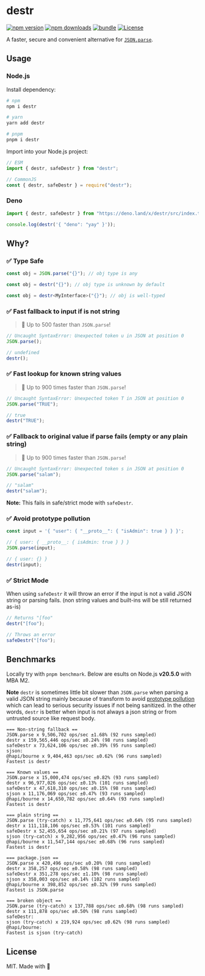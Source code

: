 # destr

[![npm version][npm-version-src]][npm-version-href]
[![npm downloads][npm-downloads-src]][npm-downloads-href]
[![bundle][bundle-src]][bundle-href]
[![License][license-src]][license-href]

A faster, secure and convenient alternative for [`JSON.parse`](https://developer.mozilla.org/en-US/docs/Web/JavaScript/Reference/Global_Objects/JSON/parse).

## Usage

### Node.js

Install dependency:

```bash
# npm
npm i destr

# yarn
yarn add destr

# pnpm
pnpm i destr
```

Import into your Node.js project:

```js
// ESM
import { destr, safeDestr } from "destr";

// CommonJS
const { destr, safeDestr } = require("destr");
```

### Deno

```js
import { destr, safeDestr } from "https://deno.land/x/destr/src/index.ts";

console.log(destr('{ "deno": "yay" }'));
```

## Why?

### ✅ Type Safe

```ts
const obj = JSON.parse("{}"); // obj type is any

const obj = destr("{}"); // obj type is unknown by default

const obj = destr<MyInterface>("{}"); // obj is well-typed
```

### ✅ Fast fallback to input if is not string

> 🚀 Up to 500 faster than `JSON.parse`!

```js
// Uncaught SyntaxError: Unexpected token u in JSON at position 0
JSON.parse();

// undefined
destr();
```

### ✅ Fast lookup for known string values

> 🚀 Up to 900 times faster than `JSON.parse`!

```js
// Uncaught SyntaxError: Unexpected token T in JSON at position 0
JSON.parse("TRUE");

// true
destr("TRUE");
```

### ✅ Fallback to original value if parse fails (empty or any plain string)

> 🚀 Up to 900 times faster than `JSON.parse`!

```js
// Uncaught SyntaxError: Unexpected token s in JSON at position 0
JSON.parse("salam");

// "salam"
destr("salam");
```

**Note:** This fails in safe/strict mode with `safeDestr`.

### ✅ Avoid prototype pollution

```js
const input = '{ "user": { "__proto__": { "isAdmin": true } } }';

// { user: { __proto__: { isAdmin: true } } }
JSON.parse(input);

// { user: {} }
destr(input);
```

### ✅ Strict Mode

When using `safeDestr` it will throw an error if the input is not a valid JSON string or parsing fails. (non string values and built-ins will be still returned as-is)

```js
// Returns "[foo"
destr("[foo");

// Throws an error
safeDestr("[foo");
```

## Benchmarks

Locally try with `pnpm benchmark`. Below are esults on Node.js **v20.5.0** with MBA M2.

**Note** `destr` is sometimes little bit slower than `JSON.parse` when parsing a valid JSON string mainly because of transform to avoid [prototype pollution](https://learn.snyk.io/lessons/prototype-pollution/javascript/) which can lead to serious security issues if not being sanitized. In the other words, `destr` is better when input is not always a json string or from untrusted source like request body.

```
=== Non-string fallback ==
JSON.parse x 9,506,702 ops/sec ±1.68% (92 runs sampled)
destr x 159,565,446 ops/sec ±0.24% (98 runs sampled)
safeDestr x 73,624,106 ops/sec ±0.39% (95 runs sampled)
sjson:
@hapi/bourne x 9,404,463 ops/sec ±0.62% (96 runs sampled)
Fastest is destr

=== Known values ==
JSON.parse x 15,000,474 ops/sec ±0.82% (93 runs sampled)
destr x 96,977,026 ops/sec ±0.13% (101 runs sampled)
safeDestr x 47,618,310 ops/sec ±0.15% (98 runs sampled)
sjson x 11,176,069 ops/sec ±0.47% (93 runs sampled)
@hapi/bourne x 14,650,782 ops/sec ±0.64% (93 runs sampled)
Fastest is destr

=== plain string ==
JSON.parse (try-catch) x 11,775,641 ops/sec ±0.64% (95 runs sampled)
destr x 111,118,106 ops/sec ±0.53% (101 runs sampled)
safeDestr x 52,455,654 ops/sec ±0.21% (97 runs sampled)
sjson (try-catch) x 9,282,956 ops/sec ±0.47% (96 runs sampled)
@hapi/bourne x 11,547,144 ops/sec ±0.68% (96 runs sampled)
Fastest is destr

=== package.json ==
JSON.parse x 420,496 ops/sec ±0.20% (98 runs sampled)
destr x 358,257 ops/sec ±0.58% (98 runs sampled)
safeDestr x 351,278 ops/sec ±1.10% (98 runs sampled)
sjson x 358,003 ops/sec ±0.14% (102 runs sampled)
@hapi/bourne x 398,852 ops/sec ±0.32% (99 runs sampled)
Fastest is JSON.parse

=== broken object ==
JSON.parse (try-catch) x 137,788 ops/sec ±0.68% (98 runs sampled)
destr x 111,878 ops/sec ±0.50% (98 runs sampled)
safeDestr:
sjson (try-catch) x 219,924 ops/sec ±0.62% (98 runs sampled)
@hapi/bourne:
Fastest is sjson (try-catch)
```

## License

MIT. Made with 💖

<!-- Badges -->

[npm-version-src]: https://img.shields.io/npm/v/destr?style=flat&colorA=18181B&colorB=F0DB4F
[npm-version-href]: https://npmjs.com/package/destr
[npm-downloads-src]: https://img.shields.io/npm/dm/destr?style=flat&colorA=18181B&colorB=F0DB4F
[npm-downloads-href]: https://npmjs.com/package/destr
[bundle-src]: https://img.shields.io/bundlephobia/minzip/destr?style=flat&colorA=18181B&colorB=F0DB4F
[bundle-href]: https://bundlephobia.com/result?p=destr
[license-src]: https://img.shields.io/github/license/unjs/destr.svg?style=flat&colorA=18181B&colorB=F0DB4F
[license-href]: https://github.com/unjs/destr/blob/main/LICENSE
